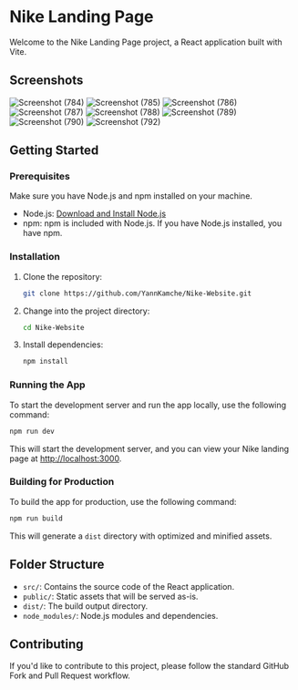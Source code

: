 # Nike Landing Page

Welcome to the Nike Landing Page project, a React application built with Vite.

## Screenshots
![Screenshot (784)](https://github.com/YannKamche/Nike-Website/assets/122357201/ef78a78e-5e3b-48f5-ae83-ee8cb1c5b315)
![Screenshot (785)](https://github.com/YannKamche/Nike-Website/assets/122357201/79374b12-ff55-4f18-b08a-bb6281fd0749)
![Screenshot (786)](https://github.com/YannKamche/Nike-Website/assets/122357201/8babf9de-66f7-454f-a473-419dfe57075f)
![Screenshot (787)](https://github.com/YannKamche/Nike-Website/assets/122357201/c5df2f73-b087-43d5-8b11-c25667fe0994)
![Screenshot (788)](https://github.com/YannKamche/Nike-Website/assets/122357201/0c90e5e4-7b2a-470e-8157-d957ec659742)
![Screenshot (789)](https://github.com/YannKamche/Nike-Website/assets/122357201/86191dc5-43ac-4dfa-9d1e-859c093d7f65)
![Screenshot (790)](https://github.com/YannKamche/Nike-Website/assets/122357201/990ac253-07b2-4e7a-ab90-b7e5f941ea34)
![Screenshot (792)](https://github.com/YannKamche/Nike-Website/assets/122357201/ff9a5bf9-fadf-41ec-8b11-6fa1b07dfee7)

## Getting Started

### Prerequisites

Make sure you have Node.js and npm installed on your machine.

- Node.js: [Download and Install Node.js](https://nodejs.org/)
- npm: npm is included with Node.js. If you have Node.js installed, you have npm.

### Installation

1. Clone the repository:

   ```bash
   git clone https://github.com/YannKamche/Nike-Website.git
   ```

2. Change into the project directory:

   ```bash
   cd Nike-Website
   ```

3. Install dependencies:

   ```bash
   npm install
   ```

### Running the App

To start the development server and run the app locally, use the following command:

```bash
npm run dev
```

This will start the development server, and you can view your Nike landing page at [http://localhost:3000](http://localhost:3000).

### Building for Production

To build the app for production, use the following command:

```bash
npm run build
```

This will generate a `dist` directory with optimized and minified assets.

## Folder Structure

- `src/`: Contains the source code of the React application.
- `public/`: Static assets that will be served as-is.
- `dist/`: The build output directory.
- `node_modules/`: Node.js modules and dependencies.

## Contributing

If you'd like to contribute to this project, please follow the standard GitHub Fork and Pull Request workflow.
